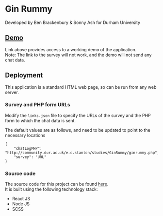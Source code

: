 # Gin Rummy
Developed by Ben Brackenbury & Sonny Ash for Durham University

## [Demo](https://benbrackenbury.github.io/ginrummy-prod/)
Link above provides access to a working demo of the application.\
Note: The link to the survey will not work, and the demo will not send any chat data.

## Deployment
This application is a standard HTML web page, so can be run from any web server.

### Survey and PHP form URLs
Modify the `links.json` file to specify the URLs of the survey and the PHP form to which the chat data is sent.

The default values are as follows, and need to be updated to point to the necessary locations
```
{
    "chatLogPHP": "http://community.dur.ac.uk/e.c.stanton/studies/GinRummy/ginrummy.php",
    "survey": "URL"
}
```

### Source code
The source code for this project can be found [here](https://github.com/benbrackenbury/Gin-Rummy).\
It is built using the following technology stack:
* React JS
* Node JS
* SCSS
